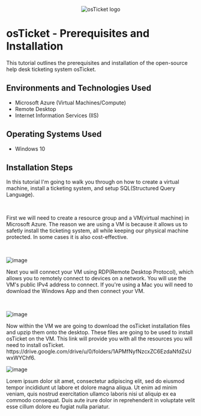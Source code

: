 <p align="center">
<img src="https://i.imgur.com/Clzj7Xs.png" alt="osTicket logo"/>
</p>

<h1>osTicket - Prerequisites and Installation</h1>
This tutorial outlines the prerequisites and installation of the open-source help desk ticketing system osTicket.<br />


<h2>Environments and Technologies Used</h2>

- Microsoft Azure (Virtual Machines/Compute)
- Remote Desktop
- Internet Information Services (IIS)

<h2>Operating Systems Used </h2>

- Windows 10</b>


<h2>Installation Steps</h2>
In this tutorial I'm going to walk you through on how to create a virtual machine, install a ticketing system, and setup SQL(Structured Query Language).
<p>
<br />
  
First we will need to create a resource group and a VM(virtual machine) in Microsoft Azure. The reason we are using a VM is because it allows us to safetly install the ticketing system, all while keeping our physical machine protected. In some cases it is also cost-effective.
<p>
<br />
<p>
  
![image](https://github.com/user-attachments/assets/4ee9145c-4e0b-4daa-b872-8921b8141882)

</p>
<p>
Next you will connect your VM using RDP(Remote Desktop Protocol), which allows you to remotely connect to devices on a network. You will use the VM's public IPv4 address to connect. If you're using a Mac you will need to download the Windows App and then connect your VM.
</p>
<br />
<p>
  
![image](https://github.com/user-attachments/assets/190e832e-c429-427c-8899-b98e53a5d603)
  
</p>
<p>
Now within the VM we are going to download the osTicket installation files and upzip them onto the desktop. These files are going to be used to install osTicket on the VM.
This link will provide you with all the resources you will need to install osTicket. https://drive.google.com/drive/u/0/folders/1APMfNyfNzcxZC6EzdaNfdZsUwxWYChf6.
<p>

![image](https://github.com/user-attachments/assets/c5b3ad78-2009-4338-9f3d-c0c1f5f4f0dc)


  
</p>
<p>
Lorem ipsum dolor sit amet, consectetur adipiscing elit, sed do eiusmod tempor incididunt ut labore et dolore magna aliqua. Ut enim ad minim veniam, quis nostrud exercitation ullamco laboris nisi ut aliquip ex ea commodo consequat. Duis aute irure dolor in reprehenderit in voluptate velit esse cillum dolore eu fugiat nulla pariatur.
</p>
<br />
